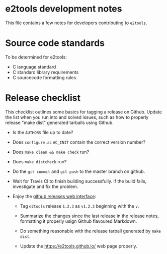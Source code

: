 e2tools development notes
=========================

This file contains a few notes for developers contributing to `e2tools`.


Source code standards
=====================

To be determined for e2tools:

   * C language standard
   * C standard library requirements
   * C sourcecode formatting rules


Release checklist
=================

This checklist outlines some basics for tagging a release on
Github. Update the list when you run into and solved issues, such as
how to properly release "make dist" generated tarballs using Github.

  * Is the `AUTHORS` file up to date?

  * Does `configure.ac` `AC_INIT` contain the correct version number?

  * Does `make clean && make check` run?

  * Does `make distcheck` run?

  * Do the `git commit` and `git push` to the master branch on github.

  * Wait for Travis CI to finish building successfully. If the build
    fails, investigate and fix the problem.

  * Enjoy the [github releases web
    interface](https://github.com/e2tools/e2tools/releases):

      * Tag `e2tools` release `1.2.3` as `v1.2.3` beginning with the `v`.

      * Summarize the changes since the last release in the release
        notes, formatting it properly usign Github flavoured Markdown.

      * Do something reasonable with the release tarball generated by
        `make dist`.

      * Update the https://e2tools.github.io/ web page properly.

